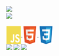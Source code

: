  <div>
   <a href="https://github.com/BigSmoke288">
    <img height="180px" src="https://github-readme-stats.vercel.app/api?username=BigSmoke288&show_icons=true&theme=shadow_green&hide_border=true&text_color=FFFFFF&include_all_commits=true&count_private=true"/><br><img height="180px" src="https://github-readme-stats.vercel.app/api/top-langs/?username=BigSmoke288&layout=compact&langs_count=6&theme=shadow_green&hide_border=true&text_color=FFFFFF"/>
</div><div style="display: inline_block"><br>
  <img align="center" alt="Js" height="50" width="40" src="https://raw.githubusercontent.com/devicons/devicon/master/icons/javascript/javascript-plain.svg">
  <img align="center" alt="HTML" height="50" width="40" src="https://raw.githubusercontent.com/devicons/devicon/master/icons/html5/html5-original.svg">
  <img align="center" alt="CSS" height="50" width="40" src="https://raw.githubusercontent.com/devicons/devicon/master/icons/css3/css3-original.svg">
</div>
<div> 
  <a href="https://youtube.com/@BigSmokrs288" target="_blank"><img src="https://img.shields.io/badge/YouTube-0d1117?style=for-the-badge&logo=youtube&logoColor=white" target="_blank"></a>
  <a href="https://twitter.com/BigSmoke288" target="_blank"><img src="https://img.shields.io/badge/-twitter-0d1117?style=for-the-badge&logo=twitter&logoColor=white" target="_blank"></a>
  <a href="twitch.tv/bigsmoke288" target="_blank"><img src="https://img.shields.io/badge/-twitch-0d1117?style=for-the-badge&logo=twitch&logoColor=white" target="_blank"></a>
</div>
